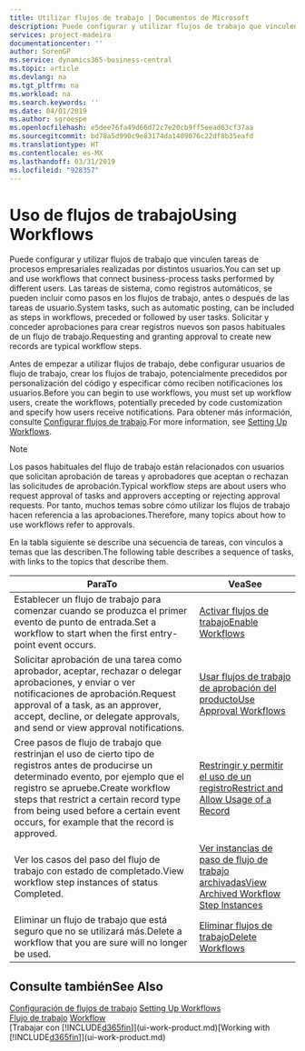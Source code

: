 ```yaml
---
title: Utilizar flujos de trabajo | Documentos de Microsoft
description: Puede configurar y utilizar flujos de trabajo que vinculen tareas de procesos empresariales realizadas por distintos usuarios. Las tareas de sistema, como registros automáticos, se pueden incluir como pasos en los flujos de trabajo, antes o después de las tareas de usuario. Solicitar y conceder aprobaciones para crear registros nuevos son pasos habituales de un flujo de trabajo.
services: project-madeira
documentationcenter: ''
author: SorenGP
ms.service: dynamics365-business-central
ms.topic: article
ms.devlang: na
ms.tgt_pltfrm: na
ms.workload: na
ms.search.keywords: ''
ms.date: 04/01/2019
ms.author: sgroespe
ms.openlocfilehash: e5dee76fa49d66d72c7e20cb9ff5eead63cf37aa
ms.sourcegitcommit: bd78a5d990c9e83174da1409076c22df8b35eafd
ms.translationtype: HT
ms.contentlocale: es-MX
ms.lasthandoff: 03/31/2019
ms.locfileid: "928357"
---
```

# <a name="using-workflows"></a><span data-ttu-id="b39c4-105">Uso de flujos de trabajo</span><span class="sxs-lookup"><span data-stu-id="b39c4-105">Using Workflows</span></span>
<span data-ttu-id="b39c4-106">Puede configurar y utilizar flujos de trabajo que vinculen tareas de procesos empresariales realizadas por distintos usuarios.</span><span class="sxs-lookup"><span data-stu-id="b39c4-106">You can set up and use workflows that connect business-process tasks performed by different users.</span></span> <span data-ttu-id="b39c4-107">Las tareas de sistema, como registros automáticos, se pueden incluir como pasos en los flujos de trabajo, antes o después de las tareas de usuario.</span><span class="sxs-lookup"><span data-stu-id="b39c4-107">System tasks, such as automatic posting, can be included as steps in workflows, preceded or followed by user tasks.</span></span> <span data-ttu-id="b39c4-108">Solicitar y conceder aprobaciones para crear registros nuevos son pasos habituales de un flujo de trabajo.</span><span class="sxs-lookup"><span data-stu-id="b39c4-108">Requesting and granting approval to create new records are typical workflow steps.</span></span>  

 <span data-ttu-id="b39c4-109">Antes de empezar a utilizar flujos de trabajo, debe configurar usuarios de flujo de trabajo, crear los flujos de trabajo, potencialmente precedidos por personalización del código y especificar cómo reciben notificaciones los usuarios.</span><span class="sxs-lookup"><span data-stu-id="b39c4-109">Before you can begin to use workflows, you must set up workflow users, create the workflows, potentially preceded by code customization and specify how users receive notifications.</span></span> <span data-ttu-id="b39c4-110">Para obtener más información, consulte [Configurar flujos de trabajo](across-set-up-workflows.md).</span><span class="sxs-lookup"><span data-stu-id="b39c4-110">For more information, see [Setting Up Workflows](across-set-up-workflows.md).</span></span>  

> [!NOTE]  
>  <span data-ttu-id="b39c4-111">Los pasos habituales del flujo de trabajo están relacionados con usuarios que solicitan aprobación de tareas y aprobadores que aceptan o rechazan las solicitudes de aprobación.</span><span class="sxs-lookup"><span data-stu-id="b39c4-111">Typical workflow steps are about users who request approval of tasks and approvers accepting or rejecting approval requests.</span></span> <span data-ttu-id="b39c4-112">Por tanto, muchos temas sobre cómo utilizar los flujos de trabajo hacen referencia a las aprobaciones.</span><span class="sxs-lookup"><span data-stu-id="b39c4-112">Therefore, many topics about how to use workflows refer to approvals.</span></span>  

 <span data-ttu-id="b39c4-113">En la tabla siguiente se describe una secuencia de tareas, con vínculos a temas que las describen.</span><span class="sxs-lookup"><span data-stu-id="b39c4-113">The following table describes a sequence of tasks, with links to the topics that describe them.</span></span>  

|<span data-ttu-id="b39c4-114">**Para**</span><span class="sxs-lookup"><span data-stu-id="b39c4-114">**To**</span></span>|<span data-ttu-id="b39c4-115">**Vea**</span><span class="sxs-lookup"><span data-stu-id="b39c4-115">**See**</span></span>|  
|------------|-------------|  
|<span data-ttu-id="b39c4-116">Establecer un flujo de trabajo para comenzar cuando se produzca el primer evento de punto de entrada.</span><span class="sxs-lookup"><span data-stu-id="b39c4-116">Set a workflow to start when the first entry-point event occurs.</span></span>|[<span data-ttu-id="b39c4-117">Activar flujos de trabajo</span><span class="sxs-lookup"><span data-stu-id="b39c4-117">Enable Workflows</span></span>](across-how-to-enable-workflows.md)|  
|<span data-ttu-id="b39c4-118">Solicitar aprobación de una tarea como aprobador, aceptar, rechazar o delegar aprobaciones, y enviar o ver notificaciones de aprobación.</span><span class="sxs-lookup"><span data-stu-id="b39c4-118">Request approval of a task, as an approver, accept, decline, or delegate approvals, and send or view approval notifications.</span></span>|[<span data-ttu-id="b39c4-119">Usar flujos de trabajo de aprobación del producto</span><span class="sxs-lookup"><span data-stu-id="b39c4-119">Use Approval Workflows</span></span>](across-how-use-approval-workflows.md)|  
|<span data-ttu-id="b39c4-120">Cree pasos de flujo de trabajo que restrinjan el uso de cierto tipo de registros antes de producirse un determinado evento, por ejemplo que el registro se apruebe.</span><span class="sxs-lookup"><span data-stu-id="b39c4-120">Create workflow steps that restrict a certain record type from being used before a certain event occurs, for example that the record is approved.</span></span>|[<span data-ttu-id="b39c4-121">Restringir y permitir el uso de un registro</span><span class="sxs-lookup"><span data-stu-id="b39c4-121">Restrict and Allow Usage of a Record</span></span>](across-how-to-restrict-and-allow-usage-of-a-record.md)|  
|<span data-ttu-id="b39c4-122">Ver los casos del paso del flujo de trabajo con estado de completado.</span><span class="sxs-lookup"><span data-stu-id="b39c4-122">View workflow step instances of status Completed.</span></span>|[<span data-ttu-id="b39c4-123">Ver instancias de paso de flujo de trabajo archivadas</span><span class="sxs-lookup"><span data-stu-id="b39c4-123">View Archived Workflow Step Instances</span></span>](across-how-to-view-archived-workflow-step-instances.md)|  
|<span data-ttu-id="b39c4-124">Eliminar un flujo de trabajo que está seguro que no se utilizará más.</span><span class="sxs-lookup"><span data-stu-id="b39c4-124">Delete a workflow that you are sure will no longer be used.</span></span>|[<span data-ttu-id="b39c4-125">Eliminar flujos de trabajo</span><span class="sxs-lookup"><span data-stu-id="b39c4-125">Delete Workflows</span></span>](across-how-to-delete-workflows.md)|  

## <a name="see-also"></a><span data-ttu-id="b39c4-126">Consulte también</span><span class="sxs-lookup"><span data-stu-id="b39c4-126">See Also</span></span>  
<span data-ttu-id="b39c4-127">[Configuración de flujos de trabajo](across-set-up-workflows.md) </span><span class="sxs-lookup"><span data-stu-id="b39c4-127">[Setting Up Workflows](across-set-up-workflows.md) </span></span>  
<span data-ttu-id="b39c4-128">[Flujo de trabajo](across-workflow.md) </span><span class="sxs-lookup"><span data-stu-id="b39c4-128">[Workflow](across-workflow.md) </span></span>  
<span data-ttu-id="b39c4-129">[Trabajar con [!INCLUDE[d365fin](includes/d365fin_md.md)]](ui-work-product.md)</span><span class="sxs-lookup"><span data-stu-id="b39c4-129">[Working with [!INCLUDE[d365fin](includes/d365fin_md.md)]](ui-work-product.md)</span></span>

